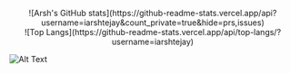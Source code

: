 <p align="center">
![Arsh's GitHub stats](https://github-readme-stats.vercel.app/api?username=iarshtejay&count_private=true&hide=prs,issues)<br>
![Top Langs](https://github-readme-stats.vercel.app/api/top-langs/?username=iarshtejay)<br>


![Alt Text](https://c.tenor.com/J4XSBiMtAZMAAAAC/bongo-cat-drum.gif)
</p>

<!--
**iarshtejay/iarshtejay** is a ✨ _special_ ✨ repository because its `README.md` (this file) appears on your GitHub profile.

Here are some ideas to get you started:

- 🔭 I’m currently working on ...
- 🌱 I’m currently learning ...
- 👯 I’m looking to collaborate on ...
- 🤔 I’m looking for help with ...
- 💬 Ask me about ...
- 📫 How to reach me: ...
- 😄 Pronouns: ...
- ⚡ Fun fact: ...
-->
